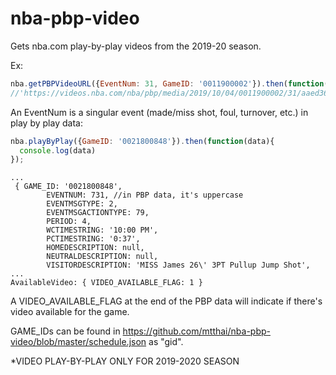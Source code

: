 # nba-pbp-video

Gets nba.com play-by-play videos from the 2019-20 season. 

Ex:

```js
nba.getPBPVideoURL({EventNum: 31, GameID: '0011900002'}).then(function(data){
//'https://videos.nba.com/nba/pbp/media/2019/10/04/0011900002/31/aaed3664-88f2-a056-beca-d2411ab59c9a_1280x720.mp4'
```
An EventNum is a singular event (made/miss shot, foul, turnover, etc.) in play by play data:

```js
nba.playByPlay({GameID: '0021800848'}).then(function(data){
  console.log(data)
});
```
```
...
 { GAME_ID: '0021800848',
        EVENTNUM: 731, //in PBP data, it's uppercase
        EVENTMSGTYPE: 2,
        EVENTMSGACTIONTYPE: 79,
        PERIOD: 4,
        WCTIMESTRING: '10:00 PM',
        PCTIMESTRING: '0:37',
        HOMEDESCRIPTION: null,
        NEUTRALDESCRIPTION: null,
        VISITORDESCRIPTION: 'MISS James 26\' 3PT Pullup Jump Shot',
...
AvailableVideo: { VIDEO_AVAILABLE_FLAG: 1 }
```

A VIDEO_AVAILABLE_FLAG at the end of the PBP data will indicate if there's video available for the game.

GAME_IDs can be found in https://github.com/mtthai/nba-pbp-video/blob/master/schedule.json as "gid".

*VIDEO PLAY-BY-PLAY ONLY FOR 2019-2020 SEASON

